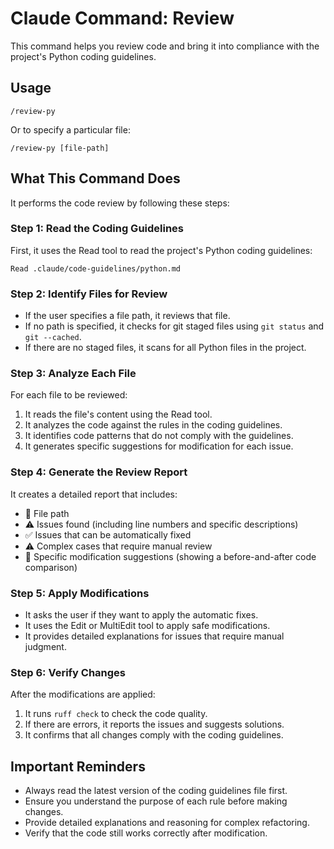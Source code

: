 # Claude Command: Review

This command helps you review code and bring it into compliance with the project's Python coding guidelines.

## Usage

```
/review-py
```

Or to specify a particular file:
```
/review-py [file-path]
```

## What This Command Does

It performs the code review by following these steps:

### Step 1: Read the Coding Guidelines
First, it uses the Read tool to read the project's Python coding guidelines:

```
Read .claude/code-guidelines/python.md
```

### Step 2: Identify Files for Review
- If the user specifies a file path, it reviews that file.
- If no path is specified, it checks for git staged files using `git status` and `git --cached`.
- If there are no staged files, it scans for all Python files in the project.

### Step 3: Analyze Each File
For each file to be reviewed:
1. It reads the file's content using the Read tool.
2. It analyzes the code against the rules in the coding guidelines.
3. It identifies code patterns that do not comply with the guidelines.
4. It generates specific suggestions for modification for each issue.

### Step 4: Generate the Review Report
It creates a detailed report that includes:
- 📁 File path
- ⚠️ Issues found (including line numbers and specific descriptions)
- ✅ Issues that can be automatically fixed
- ⚠️ Complex cases that require manual review
- 🔧 Specific modification suggestions (showing a before-and-after code comparison)

### Step 5: Apply Modifications
- It asks the user if they want to apply the automatic fixes.
- It uses the Edit or MultiEdit tool to apply safe modifications.
- It provides detailed explanations for issues that require manual judgment.

### Step 6: Verify Changes
After the modifications are applied:
1. It runs `ruff check` to check the code quality.
2. If there are errors, it reports the issues and suggests solutions.
3. It confirms that all changes comply with the coding guidelines.

## Important Reminders

- Always read the latest version of the coding guidelines file first.
- Ensure you understand the purpose of each rule before making changes.
- Provide detailed explanations and reasoning for complex refactoring.
- Verify that the code still works correctly after modification.
